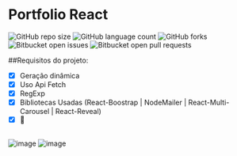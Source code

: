 # Portfolio React



![GitHub repo size](https://img.shields.io/github/repo-size/juanfariastk/Portfolio-React?style=for-the-badge)
![GitHub language count](https://img.shields.io/github/languages/count/juanfariastk/Portfolio-React?style=for-the-badge)
![GitHub forks](https://img.shields.io/github/forks/juanfariastk/Portfolio-React?style=for-the-badge)
![Bitbucket open issues](https://img.shields.io/bitbucket/issues/juanfariastk/Portfolio-React?style=for-the-badge)
![Bitbucket open pull requests](https://img.shields.io/bitbucket/pr-raw/juanfariastk/Portfolio-React?style=for-the-badge)

##Requisitos do projeto:

- [x] Geração dinâmica
- [x] Uso Api Fetch 
- [x] RegExp
- [x] Bibliotecas Usadas (React-Boostrap | NodeMailer | React-Multi-Carousel | React-Reveal)
- [x] 🌹
##
![image](https://img.shields.io/badge/React-20232A?style=for-the-badge&logo=react&logoColor=61DAFB) 
![image](https://img.shields.io/badge/JavaScript-F7DF1E?style=for-the-badge&logo=javascript&logoColor=black)
